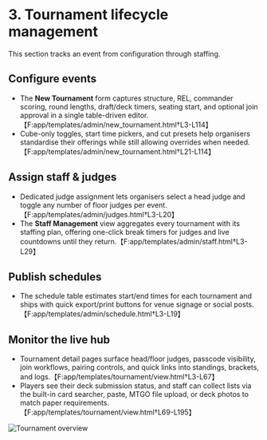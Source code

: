 # 3. Tournament lifecycle management

This section tracks an event from configuration through staffing.

## Configure events
* The **New Tournament** form captures structure, REL, commander scoring, round lengths, draft/deck timers, seating start, and optional join approval in a single table-driven editor.【F:app/templates/admin/new_tournament.html†L3-L114】
* Cube-only toggles, start time pickers, and cut presets help organisers standardise their offerings while still allowing overrides when needed.【F:app/templates/admin/new_tournament.html†L21-L114】

## Assign staff & judges
* Dedicated judge assignment lets organisers select a head judge and toggle any number of floor judges per event.【F:app/templates/admin/judges.html†L3-L20】
* The **Staff Management** view aggregates every tournament with its staffing plan, offering one-click break timers for judges and live countdowns until they return.【F:app/templates/admin/staff.html†L3-L29】

## Publish schedules
* The schedule table estimates start/end times for each tournament and ships with quick export/print buttons for venue signage or social posts.【F:app/templates/admin/schedule.html†L3-L19】

## Monitor the live hub
* Tournament detail pages surface head/floor judges, passcode visibility, join workflows, pairing controls, and quick links into standings, brackets, and logs.【F:app/templates/tournament/view.html†L3-L67】
* Players see their deck submission status, and staff can collect lists via the built-in card searcher, paste, MTGO file upload, or deck photos to match paper requirements.【F:app/templates/tournament/view.html†L69-L195】

![Tournament overview](browser:/invocations/ggqhabqb/artifacts/artifacts/wiki-tournament-overview.png)

